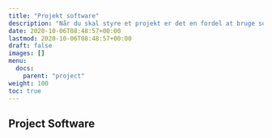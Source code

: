 ```yaml
---
title: "Projekt software"
description: "Når du skal styre et projekt er det en fordel at bruge software som Microsoft Project eller "
date: 2020-10-06T08:48:57+00:00
lastmod: 2020-10-06T08:48:57+00:00
draft: false
images: []
menu:
  docs:
    parent: "project"
weight: 100
toc: true
---
```


## Project Software

